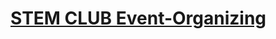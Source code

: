 # [STEM CLUB Event-Organizing](https://drive.google.com/drive/folders/1Xw4PdNBOGxDO7CeqyhgWiz8Fnb0aPzBI)
